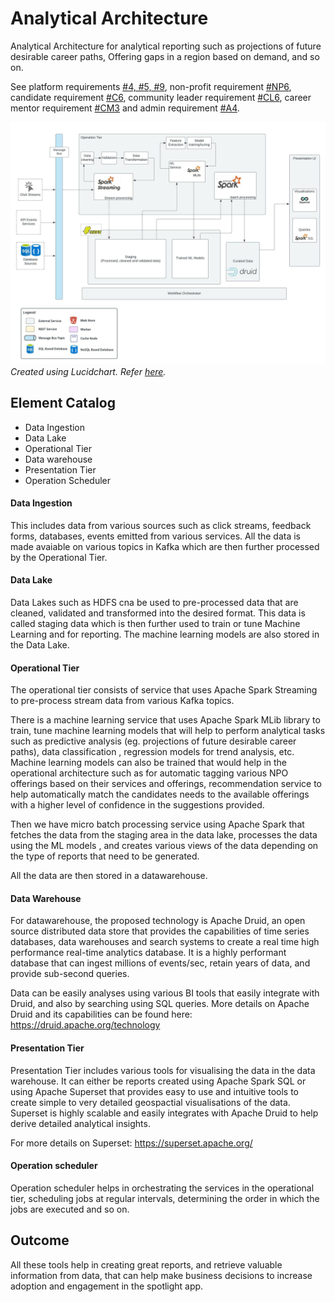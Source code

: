 # Analytical Architecture
Analytical Architecture for analytical reporting such as projections of future desirable career paths, Offering gaps in a region based on demand, and so on. 

See platform requirements [#4, #5, #9](../requirements/functional-requirements.md#functional-requirements), non-profit requirement [#NP6](../requirements/functional-requirements.md#user-stories), candidate requirement [#C6](../requirements/functional-requirements.md#candidate), community leader requirement [#CL6](../requirements/functional-requirements.md#community-leader), career mentor requirement [#CM3](../requirements/functional-requirements.md#career-mentor) and admin requirement [#A4](../requirements/functional-requirements.md#admin).

![Analytical Architecture](../resources/images/analytical_architecture.jpeg)
_Created using Lucidchart. Refer [here](https://lucid.app/documents/view/89c19b66-2890-425f-b6f1-1ebba1845036)._

## Element Catalog 
- Data Ingestion
- Data Lake
- Operational Tier
- Data warehouse
- Presentation Tier
- Operation Scheduler

#### Data Ingestion
This includes data from various sources such as click streams, feedback forms, databases, events emitted from various 
services. All the data is made avaiable on various topics in Kafka which are then further processed by the Operational Tier. 

#### Data Lake
Data Lakes such as HDFS cna be used to pre-processed data that are cleaned, validated and transformed into the desired format. 
This data is called staging data which is then further used to train or tune Machine Learning and for reporting. 
The machine learning models are also stored in the Data Lake.

#### Operational Tier
The operational tier consists of service that uses Apache Spark Streaming to pre-process stream data from various Kafka topics.

There is a machine learning service that uses Apache Spark MLib library to train, tune machine learning models that will help to perform analytical tasks such as 
predictive analysis (eg. projections of future desirable career paths), data classification , regression models for trend analysis, etc. Machine learning models 
can also be trained that would help in the operational architecture such as for automatic tagging various NPO offerings based on their services and offerings, 
recommendation service to help automatically match the candidates needs to the available offerings with a higher level of confidence in the suggestions provided.

Then we have micro batch processing service using Apache Spark that fetches the data from the staging area in the data lake, 
processes the data using the ML models , and creates various views of the data depending on the type of reports that need to be generated. 

All the data are then stored in a datawarehouse. 

#### Data Warehouse

For datawarehouse, the proposed technology is Apache Druid, an open source distributed data store that provides the capabilities of 
time series databases, data warehouses and search systems to create a real time high performance real-time analytics database.
It is a highly performant database that can ingest millions of events/sec, retain years of data, and provide sub-second queries. 

Data can be easily analyses using various BI tools that easily integrate with Druid, and also by searching using SQL queries. 
More details on Apache Druid and its capabilities can be found here: https://druid.apache.org/technology

#### Presentation Tier
Presentation Tier includes various tools for visualising the data in the data warehouse. It can either be reports created using Apache Spark SQL 
or using Apache Superset that provides easy to use and intuitive tools to create simple to very detailed geospactial visualisations of the data.
Superset is highly scalable and easily integrates with Apache Druid to help derive detailed analytical insights.

For more details on Superset: https://superset.apache.org/

#### Operation scheduler
Operation scheduler helps in orchestrating the services in the operational tier, scheduling jobs at regular intervals, 
determining the order in which the jobs are executed and so on.

## Outcome
All these tools help in creating great reports, and retrieve valuable information from data, that can help make business decisions to increase adoption 
and engagement in the spotlight app.
 
